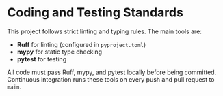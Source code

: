 # Coding and Testing Standards

This project follows strict linting and typing rules. The main tools are:

- **Ruff** for linting (configured in `pyproject.toml`)
- **mypy** for static type checking
- **pytest** for testing

All code must pass Ruff, mypy, and pytest locally before being committed. Continuous integration runs these tools on every push and pull request to `main`.
